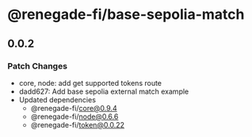 # @renegade-fi/base-sepolia-match

## 0.0.2

### Patch Changes

- core, node: add get supported tokens route
- dadd627: Add base sepolia external match example
- Updated dependencies
  - @renegade-fi/core@0.9.4
  - @renegade-fi/node@0.6.6
  - @renegade-fi/token@0.0.22
